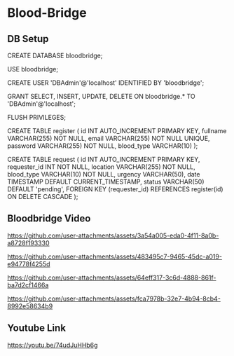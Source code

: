 # Blood-Bridge

## DB Setup
CREATE DATABASE bloodbridge;

USE bloodbridge;


CREATE USER 'DBAdmin'@'localhost' IDENTIFIED BY 'bloodbridge';

GRANT SELECT, INSERT, UPDATE, DELETE ON bloodbridge.* TO 'DBAdmin'@'localhost';

FLUSH PRIVILEGES;


CREATE TABLE register (
         id INT AUTO_INCREMENT PRIMARY KEY,
         fullname VARCHAR(255) NOT NULL,
         email VARCHAR(255) NOT NULL UNIQUE,
         password VARCHAR(255) NOT NULL,
         blood_type VARCHAR(10)
     );

CREATE TABLE request (
         id INT AUTO_INCREMENT PRIMARY KEY,
         requester_id INT NOT NULL,
         location VARCHAR(255) NOT NULL,
         blood_type VARCHAR(10) NOT NULL,
         urgency VARCHAR(50),
         date TIMESTAMP DEFAULT CURRENT_TIMESTAMP,
         status VARCHAR(50) DEFAULT 'pending',
         FOREIGN KEY (requester_id) REFERENCES register(id) ON DELETE CASCADE
     );


## Bloodbridge Video



https://github.com/user-attachments/assets/3a54a005-eda0-4f11-8a0b-a8728f193330




https://github.com/user-attachments/assets/483495c7-9465-45dc-a019-e94778f4255d



https://github.com/user-attachments/assets/64eff317-3c6d-4888-861f-ba7d2cf1466a



https://github.com/user-attachments/assets/fca7978b-32e7-4b94-8cb4-8992e58634b9



## Youtube Link

https://youtu.be/74udJuHHb6g
